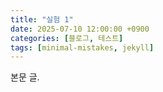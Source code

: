 ```yaml
---
title: "실험 1"
date: 2025-07-10 12:00:00 +0900
categories: [블로그, 테스트]
tags: [minimal-mistakes, jekyll]
---
```


본문 글. 
